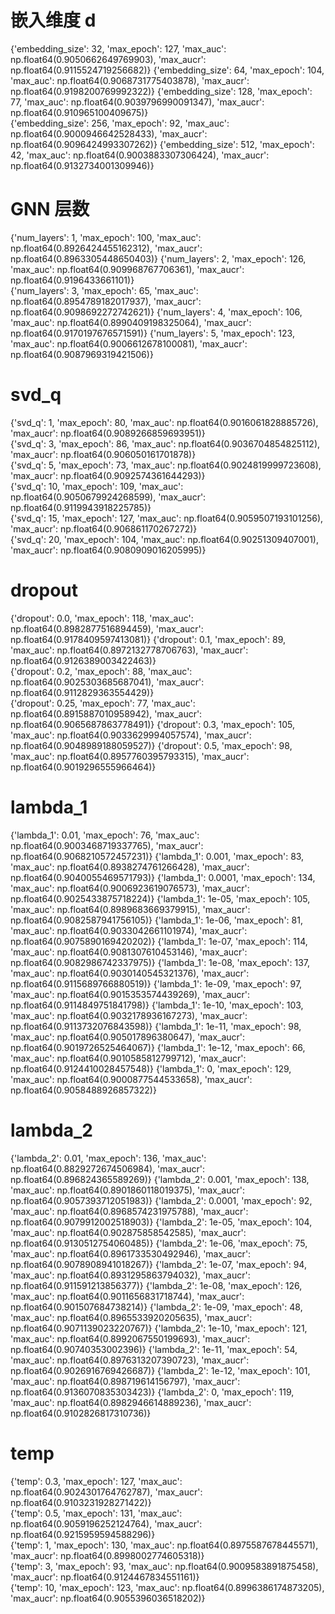 # 嵌入维度 d

{'embedding_size': 32, 'max_epoch': 127, 'max_auc': np.float64(0.9050662649769903), 'max_aucr': np.float64(0.9115524719256682)}
{'embedding_size': 64, 'max_epoch': 104, 'max_auc': np.float64(0.9068731775403878), 'max_aucr': np.float64(0.9198200769992322)}
{'embedding_size': 128, 'max_epoch': 77, 'max_auc': np.float64(0.9039796990091347), 'max_aucr': np.float64(0.910965100409675)}  
{'embedding_size': 256, 'max_epoch': 92, 'max_auc': np.float64(0.9000946642528433), 'max_aucr': np.float64(0.9096424993307262)}
{'embedding_size': 512, 'max_epoch': 42, 'max_auc': np.float64(0.9003883307306424), 'max_aucr': np.float64(0.9132734001309946)}

# GNN 层数

{'num_layers': 1, 'max_epoch': 100, 'max_auc': np.float64(0.8926424455162312), 'max_aucr': np.float64(0.8963305448650403)}
{'num_layers': 2, 'max_epoch': 126, 'max_auc': np.float64(0.909968767706361), 'max_aucr': np.float64(0.9196433661101)}  
{'num_layers': 3, 'max_epoch': 65, 'max_auc': np.float64(0.8954789182017937), 'max_aucr': np.float64(0.9098692272742621)}
{'num_layers': 4, 'max_epoch': 106, 'max_auc': np.float64(0.8990409198325064), 'max_aucr': np.float64(0.9170197676571591)}
{'num_layers': 5, 'max_epoch': 123, 'max_auc': np.float64(0.9006612678100081), 'max_aucr': np.float64(0.9087969319421506)}

# svd_q

{'svd_q': 1, 'max_epoch': 80, 'max_auc': np.float64(0.9016061828885726), 'max_aucr': np.float64(0.9089266859693951)}  
{'svd_q': 3, 'max_epoch': 86, 'max_auc': np.float64(0.9036704854825112), 'max_aucr': np.float64(0.906050161701878)}  
{'svd_q': 5, 'max_epoch': 73, 'max_auc': np.float64(0.9024819999723608), 'max_aucr': np.float64(0.9092574361644293)}  
{'svd_q': 10, 'max_epoch': 109, 'max_auc': np.float64(0.9050679924268599), 'max_aucr': np.float64(0.9119943918225785)}  
{'svd_q': 15, 'max_epoch': 127, 'max_auc': np.float64(0.9059507193101256), 'max_aucr': np.float64(0.906861170267272)}  
{'svd_q': 20, 'max_epoch': 104, 'max_auc': np.float64(0.90251309407001), 'max_aucr': np.float64(0.9080909016205995)}

# dropout

{'dropout': 0.0, 'max_epoch': 118, 'max_auc': np.float64(0.8982877516894459), 'max_aucr': np.float64(0.9178409597413081)}
{'dropout': 0.1, 'max_epoch': 89, 'max_auc': np.float64(0.8972132778706763), 'max_aucr': np.float64(0.9126389003422463)}  
{'dropout': 0.2, 'max_epoch': 88, 'max_auc': np.float64(0.9025303685687041), 'max_aucr': np.float64(0.9112829363554429)}  
{'dropout': 0.25, 'max_epoch': 77, 'max_auc': np.float64(0.8915887010958942), 'max_aucr': np.float64(0.9065687863778491)}
{'dropout': 0.3, 'max_epoch': 105, 'max_auc': np.float64(0.9033629994057574), 'max_aucr': np.float64(0.9048989188059527)}
{'dropout': 0.5, 'max_epoch': 98, 'max_auc': np.float64(0.8957760395793315), 'max_aucr': np.float64(0.9019296555966464)}

# lambda_1

{'lambda_1': 0.01, 'max_epoch': 76, 'max_auc': np.float64(0.9003468719337765), 'max_aucr': np.float64(0.9068210572457231)}
{'lambda_1': 0.001, 'max_epoch': 83, 'max_auc': np.float64(0.8938274761266428), 'max_aucr': np.float64(0.9040055469571793)}
{'lambda_1': 0.0001, 'max_epoch': 134, 'max_auc': np.float64(0.9006923619076573), 'max_aucr': np.float64(0.9025433875718224)}
{'lambda_1': 1e-05, 'max_epoch': 105, 'max_auc': np.float64(0.8989683669379915), 'max_aucr': np.float64(0.9082587941756105)}
{'lambda_1': 1e-06, 'max_epoch': 81, 'max_auc': np.float64(0.9033042661101974), 'max_aucr': np.float64(0.9075890169420202)}
{'lambda_1': 1e-07, 'max_epoch': 114, 'max_auc': np.float64(0.9081307610453146), 'max_aucr': np.float64(0.9082986742337975)}
{'lambda_1': 1e-08, 'max_epoch': 137, 'max_auc': np.float64(0.9030140545321376), 'max_aucr': np.float64(0.9115689766880519)}
{'lambda_1': 1e-09, 'max_epoch': 97, 'max_auc': np.float64(0.9015353574439269), 'max_aucr': np.float64(0.9114849751841798)}
{'lambda_1': 1e-10, 'max_epoch': 103, 'max_auc': np.float64(0.9032178936167273), 'max_aucr': np.float64(0.9113732076843598)}
{'lambda_1': 1e-11, 'max_epoch': 98, 'max_auc': np.float64(0.905017896380647), 'max_aucr': np.float64(0.9019726525464067)}
{'lambda_1': 1e-12, 'max_epoch': 66, 'max_auc': np.float64(0.9010585812799712), 'max_aucr': np.float64(0.9124410028457548)}
{'lambda_1': 0, 'max_epoch': 129, 'max_auc': np.float64(0.9000877544533658), 'max_aucr': np.float64(0.9058488926857322)}

# lambda_2

{'lambda_2': 0.01, 'max_epoch': 136, 'max_auc': np.float64(0.8829272674506984), 'max_aucr': np.float64(0.896824365589269)}
{'lambda_2': 0.001, 'max_epoch': 138, 'max_auc': np.float64(0.8901860118019375), 'max_aucr': np.float64(0.9057393712051983)}
{'lambda_2': 0.0001, 'max_epoch': 92, 'max_auc': np.float64(0.8968574231975788), 'max_aucr': np.float64(0.9079912002518903)}
{'lambda_2': 1e-05, 'max_epoch': 104, 'max_auc': np.float64(0.902875858542585), 'max_aucr': np.float64(0.9130512754060485)}
{'lambda_2': 1e-06, 'max_epoch': 75, 'max_auc': np.float64(0.8961733530492946), 'max_aucr': np.float64(0.9078908941018267)}
{'lambda_2': 1e-07, 'max_epoch': 94, 'max_auc': np.float64(0.8931295863794032), 'max_aucr': np.float64(0.911591213856377)}
{'lambda_2': 1e-08, 'max_epoch': 126, 'max_auc': np.float64(0.9011656831718744), 'max_aucr': np.float64(0.901507684738214)}
{'lambda_2': 1e-09, 'max_epoch': 48, 'max_auc': np.float64(0.8965533920205635), 'max_aucr': np.float64(0.9071139023220767)}
{'lambda_2': 1e-10, 'max_epoch': 121, 'max_auc': np.float64(0.8992067550199693), 'max_aucr': np.float64(0.90740353002396)}
{'lambda_2': 1e-11, 'max_epoch': 54, 'max_auc': np.float64(0.8976313207390723), 'max_aucr': np.float64(0.9026916769426687)}
{'lambda_2': 1e-12, 'max_epoch': 101, 'max_auc': np.float64(0.898719614156797), 'max_aucr': np.float64(0.9136070835303423)}
{'lambda_2': 0, 'max_epoch': 119, 'max_auc': np.float64(0.8982946614889236), 'max_aucr': np.float64(0.9102826817310736)}

# temp

{'temp': 0.3, 'max_epoch': 127, 'max_auc': np.float64(0.9024301764762787), 'max_aucr': np.float64(0.9103231928271422)}  
{'temp': 0.5, 'max_epoch': 131, 'max_auc': np.float64(0.9059196252124764), 'max_aucr': np.float64(0.9215959594588296)}  
{'temp': 1, 'max_epoch': 130, 'max_auc': np.float64(0.8975587678445571), 'max_aucr': np.float64(0.8998002774605318)}  
{'temp': 3, 'max_epoch': 93, 'max_auc': np.float64(0.9009583891875458), 'max_aucr': np.float64(0.9124467834551161)}  
{'temp': 10, 'max_epoch': 123, 'max_auc': np.float64(0.8996386174873205), 'max_aucr': np.float64(0.9055396036518202)}
